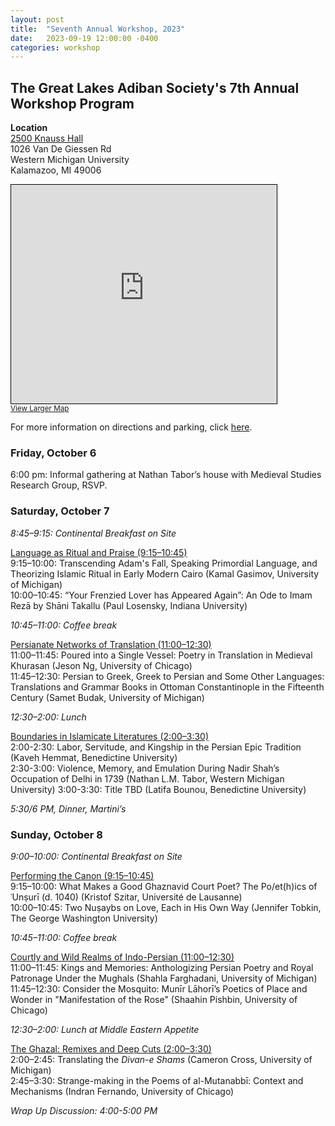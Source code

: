 ```yaml
---
layout: post
title:  "Seventh Annual Workshop, 2023"
date:   2023-09-19 12:00:00 -0400
categories: workshop
---
```


## The Great Lakes Adiban Society's 7th Annual Workshop Program

**Location**  
[2500 Knauss Hall](https://www.fm.wmich.edu/ap/bldg/069)  
1026 Van De Giessen Rd  
Western Michigan University   
Kalamazoo, MI 49006

<iframe width="425" height="350" src="https://www.openstreetmap.org/export/embed.html?bbox=-85.61644434928895%2C42.280178382577375%2C-85.61354756355287%2C42.2818711123845&amp;layer=mapnik&amp;marker=42.28102475316532%2C-85.6149959564209" style="border: 1px solid black"></iframe><br/><small><a href="https://www.openstreetmap.org/?mlat=42.28102&amp;mlon=-85.61500#map=19/42.28102/-85.61500">View Larger Map</a></small>

For more information on directions and parking, click [here](https://www.millerauditorium.com/plan-your-visit/directions-and-parking).

### Friday, October 6

6:00 pm: Informal gathering at Nathan Tabor’s house with Medieval Studies Research Group, RSVP.

### Saturday, October 7

_8:45–9:15: Continental Breakfast on Site_

<u>Language as Ritual and Praise (9:15–10:45)</u>  
9:15–10:00: Transcending Adam's Fall, Speaking Primordial Language, and Theorizing Islamic Ritual in Early Modern Cairo (Kamal Gasimov, University of Michigan)  
10:00–10:45: “Your Frenzied Lover has Appeared Again”: An Ode to Imam Rezā by Shāni Takallu (Paul Losensky, Indiana University)

_10:45–11:00: Coffee break_

<u>Persianate Networks of Translation (11:00–12:30)</u>  
11:00–11:45: Poured into a Single Vessel: Poetry in Translation in Medieval Khurasan (Jeson Ng, University of Chicago)  
11:45–12:30: Persian to Greek, Greek to Persian and Some Other Languages: Translations and Grammar Books in Ottoman Constantinople in the Fifteenth Century (Samet Budak, University of Michigan)

_12:30–2:00: Lunch_

<u>Boundaries in Islamicate Literatures (2:00–3:30)</u>  
2:00-2:30: Labor, Servitude, and Kingship in the Persian Epic Tradition (Kaveh Hemmat, Benedictine University)  
2:30-3:00: Violence, Memory, and Emulation During Nadir Shah’s Occupation of Delhi in 1739 (Nathan L.M. Tabor, Western Michigan University)
3:00-3:30: Title TBD (Latifa Bounou, Benedictine University)
  
_5:30/6 PM, Dinner, Martini’s_

### Sunday, October 8

_9:00–10:00: Continental Breakfast on Site_

<u>Performing the Canon (9:15–10:45)</u>  
9:15–10:00: What Makes a Good Ghaznavid Court Poet? The Po/et(h)ics of ʿUnṣurī (d. 1040) (Kristof Szitar, Université de Lausanne)  
10:00–10:45: Two Nuṣaybs on Love, Each in His Own Way (Jennifer Tobkin, The George Washington University)

_10:45–11:00: Coffee break_

<u>Courtly and Wild Realms of Indo-Persian (11:00–12:30)</u>  
11:00–11:45: Kings and Memories: Anthologizing Persian Poetry and Royal Patronage Under the Mughals (Shahla Farghadani, University of Michigan)  
11:45–12:30: Consider the Mosquito: Munīr Lāhorī’s Poetics of Place and Wonder in "Manifestation of the Rose" (Shaahin Pishbin, University of Chicago)

_12:30–2:00: Lunch at Middle Eastern Appetite_

<u>The Ghazal: Remixes and Deep Cuts (2:00–3:30)</u>  
2:00–2:45: Translating the _Divan-e Shams_ (Cameron Cross, University of Michigan)  
2:45–3:30: Strange-making in the Poems of al-Mutanabbī: Context and Mechanisms (Indran Fernando, University of Chicago)

_Wrap Up Discussion: 4:00-5:00 PM_
